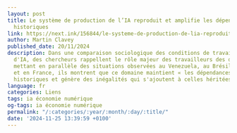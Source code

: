 ```yaml
---
layout: post
title: Le système de production de l’IA reproduit et amplifie les dépendances économiques
  historiques
link: https://next.ink/156844/le-systeme-de-production-de-lia-reproduit-et-amplifie-les-dependances-economiques-historiques
author: Martin Clavey
published_date: 20/11/2024
description: Dans une comparaison sociologique des conditions de travail des producteurs
  d'IA, des chercheurs rappellent le rôle majeur des travailleurs des données. En
  mettant en parallèle des situations observées au Venezuela, au Brésil, à Madagascar
  et en France, ils montrent que ce domaine maintient « les dépendances économiques
  historiques et génère des inégalités qui s'ajoutent à celles héritées du passé ».
language: fr
categories: Liens
tags: ia économie numérique
og-tags: ia économie numérique
permalink: "/:categories/:year/:month/:day/:title/"
date: '2024-11-25 13:39:59 +0100'
---
```

